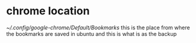 chrome location
==============

 *~/.config/google-chrome/Default/Bookmarks* this is the place from where the bookmarks are saved in
 ubuntu and this is what is as the backup

